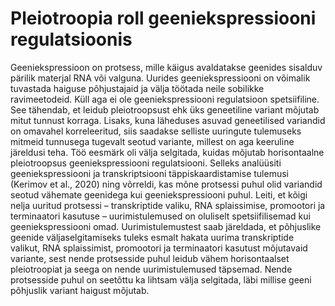 # Pleiotroopia roll geeniekspressiooni regulatsioonis

Geeniekspressioon on protsess, mille käigus avaldatakse geenides sisalduv pärilik materjal RNA või valguna. Uurides geeniekspressiooni on võimalik tuvastada haiguse põhjustajaid ja välja töötada neile sobilikke ravimeetodeid. Küll aga ei ole geeniekspressiooni regulatsioon spetsiifiline. See tähendab, et leidub pleiotroopsust ehk üks geneetiline variant mõjutab mitut tunnust korraga. Lisaks, kuna läheduses asuvad geneetilised variandid on omavahel korreleeritud, siis saadakse selliste uuringute tulemuseks mitmeid tunnusega tugevalt seotud variante, millest on aga keeruline järeldusi teha. Töö eesmärk oli välja selgitada, kuidas mõjutab horisontaalne pleiotroopsus geeniekspressiooni regulatsiooni. Selleks analüüsiti geeniekspressiooni ja transkriptsiooni täppiskaardistamise tulemusi (Kerimov et al., 2020) ning võrreldi, kas mõne protsessi puhul olid variandid seotud vähemate geenidega kui geeniekspressiooni puhul. Leiti, et kõigi nelja uuritud protsessi – transkriptide valiku, RNA splaissimise, promootori ja terminaatori kasutuse – uurimistulemused on oluliselt spetsiifilisemad kui geeniekspressiooni omad. Uurimistulemustest saab järeldada, et põhjuslike geenide väljaselgitamiseks tuleks esmalt hakata uurima transkriptide valikut, RNA splaissimist, promootori ja terminaatori kasutust mõjutavaid variante, sest nende protsesside puhul leidub vähem horisontaalset pleiotroopiat ja seega on nende uurimistulemused täpsemad. Nende protsesside puhul on seetõttu ka lihtsam välja selgitada, läbi millise geeni põhjuslik variant haigust mõjutab. 
